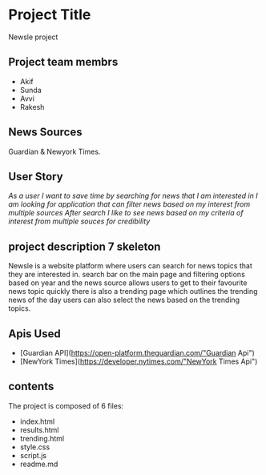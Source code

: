 # Project Title
Newsle project

## Project team membrs
* Akif
* Sunda
* Avvi
* Rakesh

## News Sources
Guardian & Newyork Times.

## User Story
_As a user I want to save time by searching for news that I am interested in
I am looking for application that can filter news based on my interest from multiple sources
After search I like to see news based on my criteria of interest from multiple souces for credibility_

## project description 7 skeleton

Newsle is a website platform where users can search for news topics that they are interested in.
search bar on the main page and filtering options based on year and the news source allows users to get to their favourite news topic quickly
there is also a trending page which outlines the trending news of the day
users can also select the news based on the trending topics.




## Apis Used 

* [Guardian API](https://open-platform.theguardian.com/"Guardian Api")
* [NewYork Times](https://developer.nytimes.com/"NewYork Times Api")

## contents
The project is composed of 6 files:
* index.html
* results.html
* trending.html
* style.css
* script.js
* readme.md



